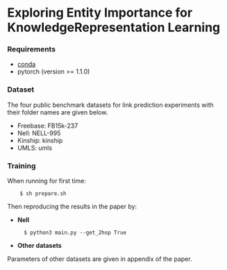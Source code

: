 # Exploring Entity Importance for KnowledgeRepresentation Learning




### Requirements
- [conda](https://repo.anaconda.com/miniconda/Miniconda3-latest-Linux-x86_64.sh)
- pytorch (version >= 1.1.0)

### Dataset
The four public benchmark datasets for link prediction experiments with their folder names are given below.

- Freebase: FB15k-237
- Nell: NELL-995
- Kinship: kinship
- UMLS: umls

### Training      
When running for first time:

        $ sh prepare.sh

Then reproducing the results in the paper by:

* **Nell**

        $ python3 main.py --get_2hop True

* **Other datasets**

 Parameters of other datasets are given in appendix of the paper. 

